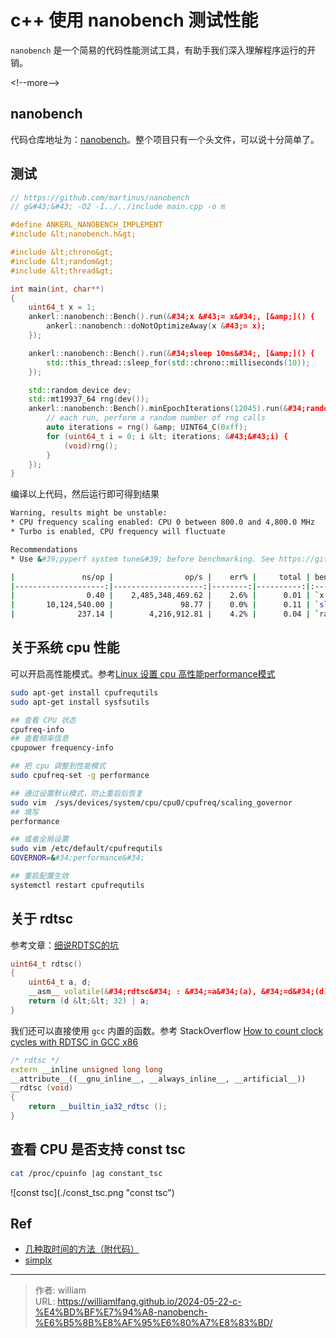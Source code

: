 # c&#43;&#43; 使用 nanobench 测试性能


`nanobench` 是一个简易的代码性能测试工具，有助手我们深入理解程序运行的开销。

&lt;!--more--&gt;

## nanobench

代码仓库地址为：[nanobench](https://github.com/martinus/nanobench)。整个项目只有一个头文件，可以说十分简单了。

## 测试

```c&#43;&#43;
// https://github.com/martinus/nanobench
// g&#43;&#43; -O2 -I../../include main.cpp -o m

#define ANKERL_NANOBENCH_IMPLEMENT
#include &lt;nanobench.h&gt;

#include &lt;chrono&gt;
#include &lt;random&gt;
#include &lt;thread&gt;

int main(int, char**)
{
    uint64_t x = 1;
    ankerl::nanobench::Bench().run(&#34;x &#43;= x&#34;, [&amp;]() {
        ankerl::nanobench::doNotOptimizeAway(x &#43;= x);
    });

    ankerl::nanobench::Bench().run(&#34;sleep 10ms&#34;, [&amp;]() {
        std::this_thread::sleep_for(std::chrono::milliseconds(10));
    });

    std::random_device dev;
    std::mt19937_64 rng(dev());
    ankerl::nanobench::Bench().minEpochIterations(12045).run(&#34;random fluctuations&#34;, [&amp;]() {
        // each run, perform a random number of rng calls
        auto iterations = rng() &amp; UINT64_C(0xff);
        for (uint64_t i = 0; i &lt; iterations; &#43;&#43;i) {
            (void)rng();
        }
    });
}
```

编译以上代码，然后运行即可得到结果

```bash
Warning, results might be unstable:
* CPU frequency scaling enabled: CPU 0 between 800.0 and 4,800.0 MHz
* Turbo is enabled, CPU frequency will fluctuate

Recommendations
* Use &#39;pyperf system tune&#39; before benchmarking. See https://github.com/psf/pyperf

|               ns/op |                op/s |    err% |     total | benchmark
|--------------------:|--------------------:|--------:|----------:|:----------
|                0.40 |    2,485,348,469.62 |    2.6% |      0.01 | `x &#43;= x`
|       10,124,540.00 |               98.77 |    0.0% |      0.11 | `sleep 10ms`
|              237.14 |        4,216,912.81 |    4.2% |      0.04 | `random fluctuations`
```

## 关于系统 cpu 性能

可以开启高性能模式。参考[Linux 设置 cpu 高性能performance模式](https://williamlfang.github.io/2023-06-18-linux-%E8%AE%BE%E7%BD%AE-cpu-%E9%AB%98%E6%80%A7%E8%83%BDperformance%E6%A8%A1%E5%BC%8F/)

```bash
sudo apt-get install cpufrequtils
sudo apt-get install sysfsutils

## 查看 CPU 状态
cpufreq-info
## 查看频率信息
cpupower frequency-info

## 把 cpu 调整到性能模式
sudo cpufreq-set -g performance

## 通过设置默认模式，防止重启后恢复
sudo vim  /sys/devices/system/cpu/cpu0/cpufreq/scaling_governor
## 填写
performance

## 或者全局设置
sudo vim /etc/default/cpufrequtils
GOVERNOR=&#34;performance&#34;

## 重启配置生效
systemctl restart cpufrequtils
```

## 关于 rdtsc

参考文章：[细说RDTSC的坑](http://www.wangkaixuan.tech/?p=901)

```c&#43;&#43;
uint64_t rdtsc()
{
    uint64_t a, d;
    __asm__ volatile(&#34;rdtsc&#34; : &#34;=a&#34;(a), &#34;=d&#34;(d));
    return (d &lt;&lt; 32) | a;
}
```

我们还可以直接使用 `gcc` 内置的函数。参考 StackOverflow [How to count clock cycles with RDTSC in GCC x86](https://stackoverflow.com/questions/9887839/how-to-count-clock-cycles-with-rdtsc-in-gcc-x86)

```c&#43;&#43;
/* rdtsc */
extern __inline unsigned long long
__attribute__((__gnu_inline__, __always_inline__, __artificial__))
__rdtsc (void)
{
    return __builtin_ia32_rdtsc ();
}
```

## 查看 CPU 是否支持 const tsc

```bash
cat /proc/cpuinfo |ag constant_tsc
```

![const tsc](./const_tsc.png &#34;const tsc&#34;)

## Ref

- [几种取时间的方法（附代码）](http://www.wangkaixuan.tech/?p=840)
- [simplx](https://github.com/Tredzone/simplx)


---

> 作者: william  
> URL: https://williamlfang.github.io/2024-05-22-c-%E4%BD%BF%E7%94%A8-nanobench-%E6%B5%8B%E8%AF%95%E6%80%A7%E8%83%BD/  

